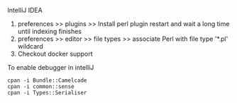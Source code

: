 
IntelliJ IDEA

1. preferences >> plugins >> Install perl plugin 
   restart and wait a long time until indexing finishes
1. preferences >> editor >> file types >> associate Perl with file type '*.pl' wildcard 
1. Checkout docker support


To enable debugger in intelliJ

```
cpan -i Bundle::Camelcade
cpan -i common::sense
cpan -i Types::Serialiser
```